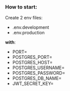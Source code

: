 ### How to start:
Create 2 env files:
- .env.development
- .env.production

**with**:
- PORT=
- POSTGRES_PORT=
- POSTGRES_HOST=
- POSTGRES_USERNAME=
- POSTGRES_PASSWORD=
- POSTGRES_DB_NAME=
- JWT_SECRET_KEY=

